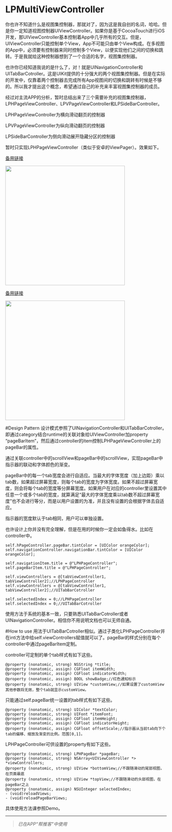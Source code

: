 # LPMultiViewController

你也许不知道什么是视图集控制器，那就对了，因为这是我自创的名词，哈哈。但是你一定知道视图控制器UIViewController。如果你是基于CocoaTouch进行iOS开发，那UIViewController基本控制着App中几乎所有的交互。但是，UIViewController只能控制单个View，App不可能只由单个View构成。在多视图的App中，必须要有控制器来同时控制多个View，以便实现他们之间的切换和跳转。于是我就给这种控制器想到了一个合适的名字，视图集控制器。

也许你已经知道我说的是什么了，对！就是UINavigationController和UITabBarCotroller。这是UIKit提供的十分强大的两个视图集控制器。但是在实际的开发中，仅靠着两个控制器去完成所有App视图间的切换和跳转有时候是不够的。所以我才提出这个概念，希望通过自己的补充来丰富视图集控制器的成员。

经过对主流APP的分析，暂时总结出来了三个需要补充的视图集控制器，LPHPageViewController、LPVPageViewController和LPSideBarController。

LPHPageViewController为横向滑动翻页的控制器

LPVPageViewController为纵向滑动翻页的控制器

LPSideBarController为侧向滑动展开隐藏分区的控制器

暂时只实现LPHPageViewController（类似于安卓的ViewPager）。效果如下。

[备用链接](http://b.picphotos.baidu.com/album/s%3D680%3Bq%3D90/sign=2f14d669af773912c0268669c822f725/37d12f2eb9389b5096d570868335e5dde7116e38.jpg)

<img src = "https://github.com/xiaofei86/LPMultiViewController/raw/master/Images/1.gif" width = 373>

[备用链接](http://g.picphotos.baidu.com/album/s%3D680%3Bq%3D90/sign=e99cfd267f310a55c024ddfc877e3294/caef76094b36acaf3077f1297ad98d1000e99c4b.jpg)

<img src = "https://github.com/xiaofei86/LPMultiViewController/raw/master/Images/2.png" width = 373>

#Design Pattern
设计模式参照了UINavigationController和UITabBarCotroller。即通过category结合runtime的关联对象给UIViewController加property “pageBarItem”，然后通过controller的item控制LPHPageViewController上的pageBar的属性。

通过关联controller中的scrollView和pageBar中的scrollView，实现pageBar中指示器的联动和字体颜色的渐变。

pageBar中的每一个tab宽度会进行自适应。当最大的字体宽度（加上边距）乘以tab数，如果超过屏幕宽度，则每个tab的宽度为字体宽度。如果不超过屏幕宽度，则会将每个tab的宽度等分屏幕宽度。如果用户在对应的controller里设置其中任意一个或多个tab的宽度，就算满足“最大的字体宽度乘以tab数不超过屏幕宽度”也不会进行等分，而是以用户设置的为准，并且没有设置的会根据字体去自适应。

指示器的宽度默认于tab相同，用户可以单独设置。

也许设计上你并没有完全理解，但是在用的时候你一定会如鱼得水。比如在controller中。

	self.hPageController.pageBar.tintColor = [UIColor orangeColor];
    self.navigationController.navigationBar.tintColor = [UIColor orangeColor];

	self.navigationItem.title = @"LPHPageController";
    self.pageBarItem.title = @"LPHPageController";
    
    self.viewControllers = @[tabViewController1, tabViewController2];//LPHPageController
    self.viewControllers = @[tabViewController1, tabViewController2];//UITabBarCotroller
    
    self.selectedIndex = 0;//LPHPageController
    self.selectedIndex = 0;//UITabBarCotroller
    
使用方法于系统的基本一致，只要熟悉UITabBarCotroller或者UINavigationController。相信你不用说明文档也可以无师自通。
    
#How to use
用法于UITabBarCotroller相似。通过子类化LPHPageController并在inti方法中给self.viewControllers赋值就可以了。pageBar的样式分别在每个controller中通过pageBarItem定制。

controller可定制的单个tab样式有如下这些。

	@property (nonatomic, strong) NSString *title;
	@property (nonatomic, assign) CGFloat itemWidth;
	@property (nonatomic, assign) CGFloat indicatorWidth;
	@property (nonatomic, assign) BOOL showBadge;//红色通知标示
	@property (nonatomic, strong) UIView *customView;//如果设置了customView其他参数将无效，整个tab就显示customView。
	
只能通过self.pageBar统一设置的tab样式有如下这些。

	@property (nonatomic, strong) UIColor *textColor;
	@property (nonatomic, strong) UIFont *itemFont;
	@property (nonatomic, assign) CGFloat itemHeight;
	@property (nonatomic, assign) CGFloat indicatorHeight;
	@property (nonatomic, assign) CGFloat offsetScale;//指示器从当前tab向下个tab的偏移、缩放及渐变的比例。范围[0,1]。
	
LPHPageController可供设置的property有如下这些。

	@property (nonatomic, strong) LPHPageBar *pageBar;
	@property (nonatomic, strong) NSArray<UIViewController *> *viewControllers;
	@property (nonatomic, strong) UIView *bottomView;//不跟随滑动的尾部视图，在页面最底
	@property (nonatomic, strong) UIView *topView;//不跟随滑动的头部视图，在pageBar之上
	@property (nonatomic, assign) NSUInteger selectedIndex;
	- (void)reloadViews;
	- (void)reloadPageBarViews;
	
具体使用方法课参照Demo。

---
>*已在APP“帮推客”中使用*
